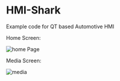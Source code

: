 # HMI-Shark
Example code for QT based Automotive HMI

Home Screen:

![home Page](https://user-images.githubusercontent.com/9293623/171481924-ac9e0c11-533d-4b40-b33f-eea4eed02af9.png)

Media Screen:

![media](https://user-images.githubusercontent.com/9293623/171482027-fa3c8f0d-42da-48dc-a8f7-b7cd5a568826.png)
